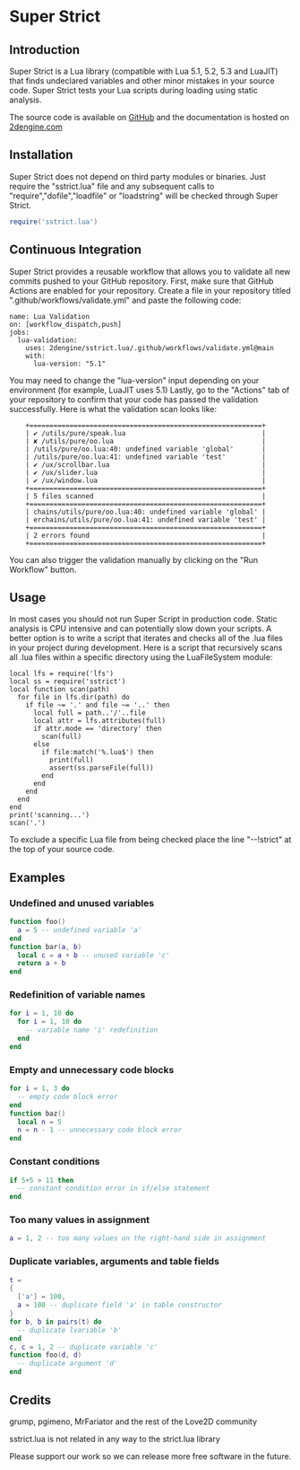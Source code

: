 # Super Strict

## Introduction
Super Strict is a Lua library (compatible with Lua 5.1, 5.2, 5.3 and LuaJIT) that finds undeclared variables and other minor mistakes in your source code.
Super Strict tests your Lua scripts during loading using static analysis.

The source code is available on [GitHub](https://github.com/2dengine/sstrict.lua) and the documentation is hosted on [2dengine.com](https://2dengine.com/doc/sstrict.html)

## Installation
Super Strict does not depend on third party modules or binaries.
Just require the "sstrict.lua" file and any subsequent calls to "require","dofile","loadfile" or "loadstring" will be checked through Super Strict.
```Lua
require('sstrict.lua')
```

## Continuous Integration
Super Strict provides a reusable workflow that allows you to validate all new commits pushed to your GitHub repository.
First, make sure that GitHub Actions are enabled for your repository.
Create a file in your repository titled ".github/workflows/validate.yml" and paste the following code:
```
name: Lua Validation
on: [workflow_dispatch,push]
jobs:
  lua-validation:
    uses: 2dengine/sstrict.lua/.github/workflows/validate.yml@main
    with:
      lua-version: "5.1"
```
You may need to change the "lua-version" input depending on your environment (for example, LuaJIT uses 5.1)
Lastly, go to the "Actions" tab of your repository to confirm that your code has passed the validation successfully.
Here is what the validation scan looks like:
```
	+==========================================================+
	| ✔ /utils/pure/speak.lua                                  |
	| ✘ /utils/pure/oo.lua                                     |
	| /utils/pure/oo.lua:40: undefined variable 'global'       |
	| /utils/pure/oo.lua:41: undefined variable 'test'         |
	| ✔ /ux/scrollbar.lua                                      |
	| ✔ /ux/slider.lua                                         |
	| ✔ /ux/window.lua                                         |
	+==========================================================+
	| 5 files scanned                                          |
	+==========================================================+
	| chains/utils/pure/oo.lua:40: undefined variable 'global' |
	| erchains/utils/pure/oo.lua:41: undefined variable 'test' |
	+==========================================================+
	| 2 errors found                                           |
	+==========================================================+
```
You can also trigger the validation manually by clicking on the "Run Workflow" button.

## Usage
In most cases you should not run Super Script in production code.
Static analysis is CPU intensive and can potentially slow down your scripts.
A better option is to write a script that iterates and checks all of the .lua files in your project during development.
Here is a script that recursively scans all .lua files within a specific directory using the LuaFileSystem module:

```
local lfs = require('lfs')
local ss = require('sstrict')
local function scan(path)
  for file in lfs.dir(path) do
    if file ~= '.' and file ~= '..' then
      local full = path..'/'..file
      local attr = lfs.attributes(full)
      if attr.mode == 'directory' then
        scan(full)
      else
        if file:match('%.lua$') then
          print(full)
          assert(ss.parseFile(full))
        end
      end
    end
  end
end
print('scanning...')
scan('.')
```
To exclude a specific Lua file from being checked place the line "--!strict" at the top of your source code.

## Examples

### Undefined and unused variables
```Lua
function foo()
  a = 5 -- undefined variable 'a'
end
function bar(a, b)
  local c = a + b -- unused variable 'c'
  return a + b
end
```

### Redefinition of variable names
```Lua
for i = 1, 10 do
  for i = 1, 10 do
    -- variable name 'i' redefinition
  end
end
```

### Empty and unnecessary code blocks
```Lua
for i = 1, 3 do
  -- empty code block error
end
function baz()
  local n = 5
  n = n - 1 -- unnecessary code block error
end
```

### Constant conditions
```Lua
if 5+5 > 11 then
  -- constant condition error in if/else statement
end
```

### Too many values in assignment
```Lua
a = 1, 2 -- too many values on the right-hand side in assignment
```

### Duplicate variables, arguments and table fields
```Lua
t =
{ 
  ['a'] = 100,
  a = 100 -- duplicate field 'a' in table constructor
}
for b, b in pairs(t) do
  -- duplicate lvariable 'b'
end
c, c = 1, 2 -- duplicate variable 'c'
function foo(d, d)
  -- duplicate argument 'd'
end
```

## Credits
grump, pgimeno, MrFariator and the rest of the Love2D community

sstrict.lua is not related in any way to the strict.lua library

Please support our work so we can release more free software in the future.